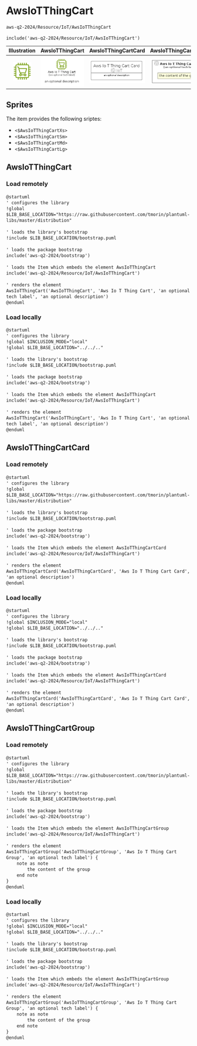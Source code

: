 # AwsIoTThingCart


```text
aws-q2-2024/Resource/IoT/AwsIoTThingCart
```

```text
include('aws-q2-2024/Resource/IoT/AwsIoTThingCart')
```



| Illustration | AwsIoTThingCart | AwsIoTThingCartCard | AwsIoTThingCartGroup |
| :---: | :---: | :---: | :---: |
| ![illustration for Illustration](../../../aws-q2-2024/Resource/IoT/AwsIoTThingCart.png) | ![illustration for AwsIoTThingCart](../../../aws-q2-2024/Resource/IoT/AwsIoTThingCart.Local.png) | ![illustration for AwsIoTThingCartCard](../../../aws-q2-2024/Resource/IoT/AwsIoTThingCartCard.Local.png) | ![illustration for AwsIoTThingCartGroup](../../../aws-q2-2024/Resource/IoT/AwsIoTThingCartGroup.Local.png) |



## Sprites
The item provides the following sriptes:

- `<$AwsIoTThingCartXs>`
- `<$AwsIoTThingCartSm>`
- `<$AwsIoTThingCartMd>`
- `<$AwsIoTThingCartLg>`





## AwsIoTThingCart

### Load remotely
```plantuml
@startuml
' configures the library
!global $LIB_BASE_LOCATION="https://raw.githubusercontent.com/tmorin/plantuml-libs/master/distribution"

' loads the library's bootstrap
!include $LIB_BASE_LOCATION/bootstrap.puml

' loads the package bootstrap
include('aws-q2-2024/bootstrap')

' loads the Item which embeds the element AwsIoTThingCart
include('aws-q2-2024/Resource/IoT/AwsIoTThingCart')

' renders the element
AwsIoTThingCart('AwsIoTThingCart', 'Aws Io T Thing Cart', 'an optional tech label', 'an optional description')
@enduml
```

### Load locally
```plantuml
@startuml
' configures the library
!global $INCLUSION_MODE="local"
!global $LIB_BASE_LOCATION="../../.."

' loads the library's bootstrap
!include $LIB_BASE_LOCATION/bootstrap.puml

' loads the package bootstrap
include('aws-q2-2024/bootstrap')

' loads the Item which embeds the element AwsIoTThingCart
include('aws-q2-2024/Resource/IoT/AwsIoTThingCart')

' renders the element
AwsIoTThingCart('AwsIoTThingCart', 'Aws Io T Thing Cart', 'an optional tech label', 'an optional description')
@enduml
```

## AwsIoTThingCartCard

### Load remotely
```plantuml
@startuml
' configures the library
!global $LIB_BASE_LOCATION="https://raw.githubusercontent.com/tmorin/plantuml-libs/master/distribution"

' loads the library's bootstrap
!include $LIB_BASE_LOCATION/bootstrap.puml

' loads the package bootstrap
include('aws-q2-2024/bootstrap')

' loads the Item which embeds the element AwsIoTThingCartCard
include('aws-q2-2024/Resource/IoT/AwsIoTThingCart')

' renders the element
AwsIoTThingCartCard('AwsIoTThingCartCard', 'Aws Io T Thing Cart Card', 'an optional description')
@enduml
```

### Load locally
```plantuml
@startuml
' configures the library
!global $INCLUSION_MODE="local"
!global $LIB_BASE_LOCATION="../../.."

' loads the library's bootstrap
!include $LIB_BASE_LOCATION/bootstrap.puml

' loads the package bootstrap
include('aws-q2-2024/bootstrap')

' loads the Item which embeds the element AwsIoTThingCartCard
include('aws-q2-2024/Resource/IoT/AwsIoTThingCart')

' renders the element
AwsIoTThingCartCard('AwsIoTThingCartCard', 'Aws Io T Thing Cart Card', 'an optional description')
@enduml
```

## AwsIoTThingCartGroup

### Load remotely
```plantuml
@startuml
' configures the library
!global $LIB_BASE_LOCATION="https://raw.githubusercontent.com/tmorin/plantuml-libs/master/distribution"

' loads the library's bootstrap
!include $LIB_BASE_LOCATION/bootstrap.puml

' loads the package bootstrap
include('aws-q2-2024/bootstrap')

' loads the Item which embeds the element AwsIoTThingCartGroup
include('aws-q2-2024/Resource/IoT/AwsIoTThingCart')

' renders the element
AwsIoTThingCartGroup('AwsIoTThingCartGroup', 'Aws Io T Thing Cart Group', 'an optional tech label') {
    note as note
        the content of the group
    end note
}
@enduml
```

### Load locally
```plantuml
@startuml
' configures the library
!global $INCLUSION_MODE="local"
!global $LIB_BASE_LOCATION="../../.."

' loads the library's bootstrap
!include $LIB_BASE_LOCATION/bootstrap.puml

' loads the package bootstrap
include('aws-q2-2024/bootstrap')

' loads the Item which embeds the element AwsIoTThingCartGroup
include('aws-q2-2024/Resource/IoT/AwsIoTThingCart')

' renders the element
AwsIoTThingCartGroup('AwsIoTThingCartGroup', 'Aws Io T Thing Cart Group', 'an optional tech label') {
    note as note
        the content of the group
    end note
}
@enduml
```

